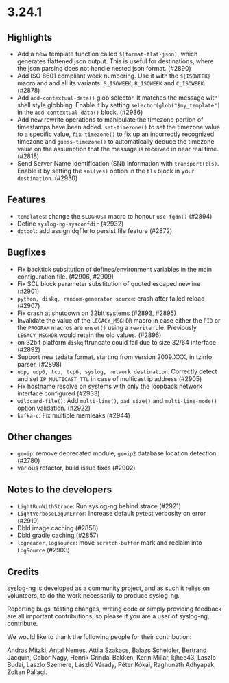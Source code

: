 3.24.1
======

## Highlights

 * Add a new template function called `$(format-flat-json)`, which generates
   flattened json output. This is useful for destinations, where the json
   parsing does not handle nested json format. (#2890)
 * Add ISO 8601 compliant week numbering. Use it with the `${ISOWEEK}` macro
   and and all its variants: `S_ISOWEEK`, `R_ISOWEEK` and `C_ISOWEEK`. (#2878)
 * Add `add-contextual-data()` glob selector. It matches the message with shell
   style globbing. Enable it by setting `selector(glob("$my_template")` in the
   `add-contextual-data()` block. (#2936)
 * Add new rewrite operations to manipulate the timezone portion of timestamps have
   been added. `set-timezone()` to set the timezone value to a specific value,
   `fix-timezone()` to fix up an incorrectly recognized timezone and `guess-timezone()`
   to automatically deduce the timezone value on the assumption that the message
   is received in near real time. (#2818)
 * Send Server Name Identification (SNI) information with `transport(tls)`.
   Enable it by setting the `sni(yes)` option in the `tls` block in your
   `destination`. (#2930)

## Features

 * `templates`: change the `$LOGHOST` macro to honour `use-fqdn()` (#2894)
 * Define `syslog-ng-sysconfdir` (#2932)
 * `dqtool`: add assign dqfile to persist file feature (#2872)

## Bugfixes

 * Fix backtick subsitution of defines/environment variables in the main configuration file. (#2906, #2909)
 * Fix SCL block parameter substitution of quoted escaped newline (#2901)
 * `python, diskq, random-generator source`: crash after failed reload (#2907)
 * Fix crash at shutdown on 32bit systems (#2893, #2895)
 * Invalidate the value of the `LEGACY_MSGHDR` macro in case either the `PID` or the `PROGRAM`
   macros are `unset()` using a `rewrite` rule. Previously `LEGACY_MSGHDR` would retain the old values. (#2896)
 * on 32bit platform `diskq` ftruncate could fail due to size 32/64 interface (#2892)
 * Support new tzdata format, starting from version 2009.XXX, in tzinfo parser. (#2898)
 * `udp, udp6, tcp, tcp6, syslog, network destination`: Correctly detect and set `IP_MULTICAST_TTL`
   in case of multicast ip address (#2905)
 * Fix hostname resolve on systems with only the loopback network interface configured (#2933)
 * `wildcard-file()`: Add `multi-line()`, `pad_size()` and `multi-line-mode()` option validation. (#2922)
 * `kafka-c`: Fix multiple memleaks (#2944)

## Other changes

 * `geoip`: remove deprecated module, `geoip2` database location detection (#2780)
 * various refactor, build issue fixes (#2902)

## Notes to the developers

 * `LightRunWithStrace`: Run syslog-ng behind strace (#2921)
 * `LightVerboseLogOnError`: Increase default pytest verbosity on error (#2919)
 * Dbld image caching (#2858)
 * Dbld gradle caching (#2857)
 * `logreader,logsource`: move `scratch-buffer` mark and reclaim into `LogSource` (#2903)

## Credits

syslog-ng is developed as a community project, and as such it relies
on volunteers, to do the work necessarily to produce syslog-ng.

Reporting bugs, testing changes, writing code or simply providing
feedback are all important contributions, so please if you are a user
of syslog-ng, contribute.

We would like to thank the following people for their contribution:

Andras Mitzki, Antal Nemes, Attila Szakacs, Balazs Scheidler, Bertrand Jacquin,
Gabor Nagy, Henrik Grindal Bakken, Kerin Millar, kjhee43, Laszlo Budai,
Laszlo Szemere, László Várady, Péter Kókai, Raghunath Adhyapak, Zoltan Pallagi.
